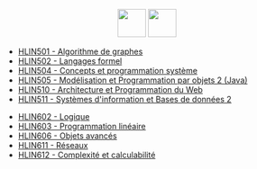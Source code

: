 <p align="center">
    <a target="_blank" href="https://cas.umontpellier.fr/cas/login?service=https://ent.umontpellier.fr/uPortal/Login" alt="logo umontpellier">
        <img src="https://upload.wikimedia.org/wikipedia/fr/2/2d/Logo_universit%C3%A9_montpellier.png" width="50" height="50"></a>
    <a target="_blank" href="https://docs.google.com/spreadsheets/d/1eKUHuJTLAcnAhlSPylrvMl5BK-BLR_lf9NE4Rw6imZo/edit#gid=753102638" alt="google sheet">
    	<img src="https://image.flaticon.com/icons/svg/281/281778.svg" width="50" height="50"></a>
</p>

<ul> 
	<li> <a href="https://github.com/DocAmaroo/L3/tree/master/S5/HLIN501_algo_de_graphes"> HLIN501 - Algorithme de graphes </a> </li>
	<li> <a href="https://github.com/DocAmaroo/L3/tree/master/S5/HLIN502_langage_formel/"> HLIN502 - Langages formel </a> </li>
	<li> <a href="https://github.com/DocAmaroo/L3/tree/master/S5/HLIN504%20_prog_sys"> HLIN504 - Concepts et programmation système </a> </li>
	<li> <a href="https://github.com/DocAmaroo/L3/tree/master/S5/HLIN505_java"> HLIN505 - Modélisation et Programmation par objets 2 (Java) </a> </li>
	<li> <a href="https://github.com/DocAmaroo/L3/tree/master/S5/HLIN510_web"> HLIN510 - Architecture et Programmation du Web </a> </li>
	<li> <a href="https://github.com/DocAmaroo/L3/tree/master/S5/HLIN511_sql"> HLIN511 - Systèmes d'information et Bases de données 2 </a> </li>
</ul>

<ul> 
	<li> <a href="https://github.com/DocAmaroo/L3/tree/master/S6/HLIN602%20-%20Logique"> HLIN602 - Logique </a> </li>
	<li> <a href="https://github.com/DocAmaroo/L3/tree/master/S6/HLIN603%20-%20Programmation%20lin%C3%A9aire"> HLIN603 - Programmation linéaire </a> </li>
	<li> <a href="https://github.com/DocAmaroo/L3/tree/master/S6/HLIN606%20-%20Objets%20avanc%C3%A9s"> HLIN606 - Objets avancés </a> </li>
	<li> <a href="https://github.com/DocAmaroo/L3/tree/master/S6/HLIN611%20-%20R%C3%A9seaux"> HLIN611 - Réseaux </a> </li>
	<li> <a href="https://github.com/DocAmaroo/L3/tree/master/S6/HLIN612%20-%20Complexit%C3%A9%20et%20calculabilit%C3%A9"> HLIN612 - Complexité et calculabilité </a> </li>
</ul>
